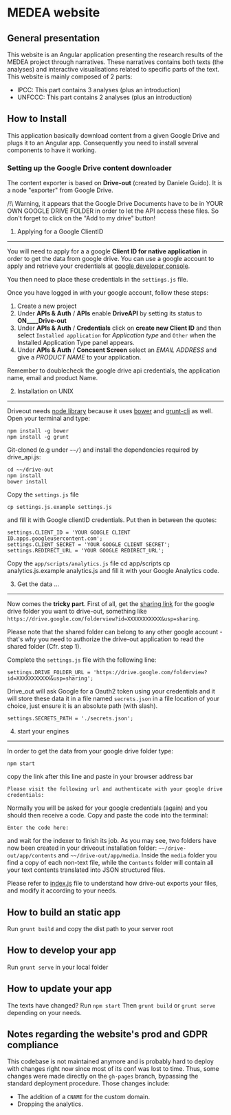 # MEDEA website

## General presentation
This website is an Angular application presenting the research results of the MEDEA project through narratives. These narratives contains both texts (the analyses) and interactive visualisations related to specific parts of the text.
This website is mainly composed of 2 parts:
* IPCC:
This part contains 3 analyses (plus an introduction)
* UNFCCC:
This part contains 2 analyses (plus an introduction)

## How to Install
This application basically download content from a given Google Drive and plugs it to an Angular app.
Consequently you need to install several components to have it working.

### Setting up the Google Drive content downloader
The content exporter is based on __Drive-out__ (created by Daniele Guido). It is a node "exporter" from Google Drive.

/!\ Warning, it appears that the Google Drive Documents have to be in YOUR OWN GOOGLE DRIVE FOLDER in order to let the API access these files. So don't forget to click on the "Add to my drive" button!

1. Applying for a Google ClientID
---
You will need to apply for a a google __Client ID for native application__ in order to get the data from google drive. You can use a google account to apply and retrieve your credentials at [google developer console](https://console.developers.google.com).

You then need to place these credentials in the `settings.js` file.

Once you have logged in with your google account, follow these steps:

1. Create a new project
2. Under __APIs & Auth__ / __APIs__  enable __DriveAPI__ by setting its status to __ON____Drive-out__
3. Under __APIs & Auth__ / __Credentials__ click on __create new Client ID__ and then select  `Installed application` for _Application type_ and `Other` when the Installed Application Type panel appears.
4. Under __APIs & Auth__ / __Concsent Screen__ select an _EMAIL ADDRESS_ and give a _PRODUCT NAME_ to your application.

Remember to doublecheck the google drive api credentials, the application name, email and product Name.



2. Installation on UNIX
---
Driveout needs [node library](http://nodejs.org/) because it uses [bower](http://bower.io/#install-bower) and [grunt-cli](http://gruntjs.com/getting-started) as well. Open your terminal and type:

	npm install -g bower
	npm install -g grunt

Git-cloned (e.g under `~~/`) and install the dependencies required by drive_api.js:

	cd ~~/drive-out
	npm install
	bower install



Copy the `settings.js` file

	cp settings.js.example settings.js

and fill it with Google clientID credentials. Put then in between the quotes:

	settings.CLIENT_ID = 'YOUR GOOGLE CLIENT ID.apps.googleusercontent.com';
	settings.CLIENT_SECRET = 'YOUR GOOGLE CLIENT SECRET';
	settings.REDIRECT_URL = 'YOUR GOOGLE REDIRECT_URL';


Copy the `app/scripts/analytics.js` file
	cd app/scripts
	cp analytics.js.example analytics.js
and fill it with your Google Analytics code.

3. Get the data ...
---

Now comes the __tricky part__.
First of all, get the [sharing link](https://support.google.com/drive/answer/2494822?hl=en) for the google drive folder you want to drive-out, something like `https://drive.google.com/folderview?id=XXXXXXXXXXX&usp=sharing`.

Please note that the shared folder can belong to any other google account - that's why you need to authorize the drive-out application to read the shared folder (Cfr. step 1).

Complete the `settings.js` file with the following line:

	settings.DRIVE_FOLDER_URL = 'https://drive.google.com/folderview?id=XXXXXXXXXXX&usp=sharing';

Drive_out will ask Google for a Oauth2 token using your credentials and it will store these data it in a file named `secrets.json` in a file location of your choice, just ensure it is an absolute path (with slash).

	settings.SECRETS_PATH = './secrets.json';


4. start your engines
---

In order to get the data from your google drive folder type:

	npm start

copy the link after this line and paste in your browser address bar

	Please visit the following url and authenticate with your google drive credentials:

Normally you will be asked for your google credentials (again) and you should then receive a code. Copy and paste the code into the terminal:

	Enter the code here:

and wait for the indexer to finish its job.
As you may see, two folders have now been created in your driveout installation folder: `~~/drive-out/app/contents` and `~~/drive-out/app/media`.
Inside the `media` folder you find a copy of each non-text file, while the `Contents` folder will contain all your text contents translated into JSON structured files.

Please refer to [index.js](https://github.com/medialab/drive-out/blob/master/index.js) file to understand how drive-out exports your files, and modify it according to your needs.

## How to build an static app

Run `grunt build` and copy the dist path to your server root

## How to develop your app
Run `grunt serve` in your local folder

## How to update your app
The texts have changed?
Run `npm start`
Then `grunt build` or `grunt serve` depending on your needs.

## Notes regarding the website's prod and GDPR compliance

This codebase is not maintained anymore and is probably hard to deploy with changes right now since most of its conf was lost to time. Thus, some changes were made directly on the `gh-pages` branch, bypassing the standard deployment procedure. Those changes include:

* The addition of a `CNAME` for the custom domain.
* Dropping the analytics.
